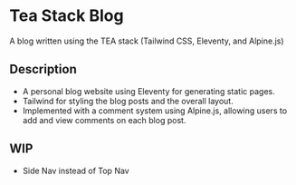 # Tea Stack Blog

A blog written using the TEA stack (Tailwind CSS, Eleventy, and Alpine.js)

## Description

- A personal blog website using Eleventy for generating static pages.
- Tailwind for styling the blog posts and the overall layout.
- Implemented with a comment system using Alpine.js, allowing users to add and view comments on each blog post.

## WIP

- Side Nav instead of Top Nav
